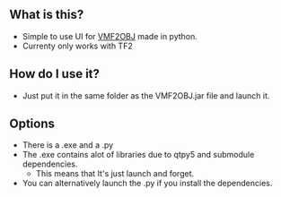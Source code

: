 ## What is this?
   - Simple to use UI for [VMF2OBJ](https://github.com/Dylancyclone/VMF2OBJ) made in python.
   - Currenty only works with TF2
## How do I use it?
  - Just put it in the same folder as the VMF2OBJ.jar file and launch it.
## Options
  - There is a .exe and a .py
  - The .exe contains alot of libraries due to qtpy5 and submodule dependencies.
     - This means that It's just launch and forget.
  - You can alternatively launch the .py if you install the dependencies.